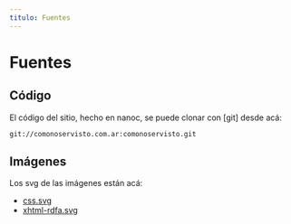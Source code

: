 ```yaml
---
titulo: Fuentes
---
```


Fuentes
=======

Código
------

El código del sitio, hecho en nanoc, se puede clonar con [git] desde acá:

    git://comonoservisto.com.ar:comonoservisto.git

Imágenes
--------

Los svg de las imágenes están acá:

* [css.svg](css.svg)
* [xhtml-rdfa.svg](xhtml-rdfa.svg)
